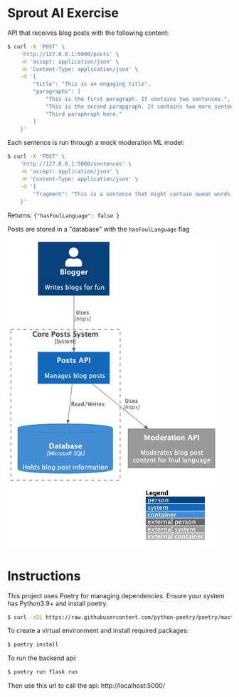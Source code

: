 
# Sprout AI Exercise

API that receives blog posts with the following content:

``` bash
$ curl -X 'POST' \
    'http://127.0.0.1:5000/posts' \
    -H 'accept: application/json' \
    -H 'Content-Type: application/json' \
    -d '{
        "title": "This is an engaging title",
        "paragraphs": [
            "This is the first paragraph. It contains two sentences.",
            "This is the second parapgraph. It contains two more sentences",
            "Third paraphraph here."
        ]
    }'
```

Each sentence is run through a mock moderation ML model:

``` bash
$ curl -X 'POST' \
    'http://127.0.0.1:5000/sentences' \
    -H 'accept: application/json' \
    -H 'Content-Type: application/json' \
    -d '{
        "fragment": "This is a sentence that might contain swear words.",
    }'
```
Returns: `{"hasFoulLanguage": false }`

Posts are stored in a "database" with the `hasFoulLanguage` flag

![C4 Diagram](docs/diagram/diagram.png)

# Instructions

This project uses Poetry for managing dependencies. Ensure your system has Python3.9+ and install poetry.

``` bash
$ curl -sSL https://raw.githubusercontent.com/python-poetry/poetry/master/get-poetry.py | python
```

To create a virtual environment and install required packages:
``` bash
$ poetry install
```

To run the backend api:

``` bash
$ poetry run flask run
```

Then use this url to call the api: http://localhost:5000/ 